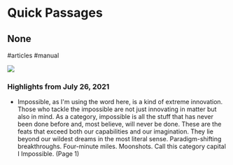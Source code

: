 # Quick Passages

## None

#articles
#manual

![](https://readwise-assets.s3.amazonaws.com/static/images/quick-passages-book-icon.2489c00a3133.png)

### Highlights from July 26, 2021

- Impossible, as I'm using the word here, is a kind of extreme innovation. Those who tackle the impossible are not just innovating in matter but also in mind. As a category, impossible is all the stuff that has never been done before and, most believe, will never be done. These are the feats that exceed both our capabilities and our imagination. They lie beyond our wildest dreams in the most literal sense. Paradigm-shifting breakthroughs. Four-minute miles. Moonshots. Call this category capital I Impossible. (Page 1)

